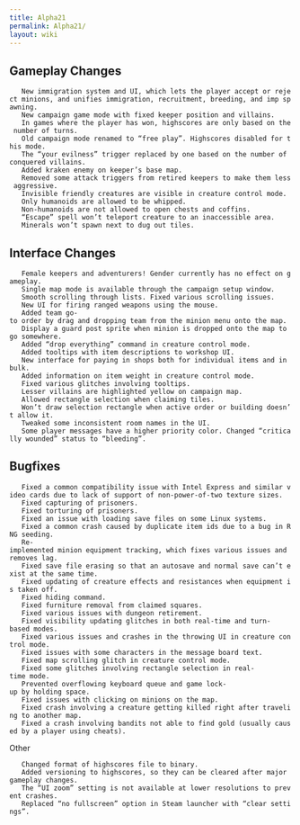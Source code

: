 ```yaml
---
title: Alpha21
permalink: Alpha21/
layout: wiki
---
```


Gameplay Changes
----------------


`   New immigration system and UI, which lets the player accept or reject minions, and unifies immigration, recruitment, breeding, and imp spawning.`  
`   New campaign game mode with fixed keeper position and villains.`  
`   In games where the player has won, highscores are only based on the number of turns.`  
`   Old campaign mode renamed to “free play”. Highscores disabled for this mode.`  
`   The “your evilness” trigger replaced by one based on the number of conquered villains.`  
`   Added kraken enemy on keeper’s base map.`  
`   Removed some attack triggers from retired keepers to make them less aggressive.`  
`   Invisible friendly creatures are visible in creature control mode.`  
`   Only humanoids are allowed to be whipped.`  
`   Non-humanoids are not allowed to open chests and coffins.`  
`   “Escape” spell won’t teleport creature to an inaccessible area.`  
`   Minerals won’t spawn next to dug out tiles.`

Interface Changes
-----------------


`   Female keepers and adventurers! Gender currently has no effect on gameplay.`  
`   Single map mode is available through the campaign setup window.`  
`   Smooth scrolling through lists. Fixed various scrolling issues.`  
`   New UI for firing ranged weapons using the mouse.`  
`   Added team go-to order by drag and dropping team from the minion menu onto the map.`  
`   Display a guard post sprite when minion is dropped onto the map to go somewhere.`  
`   Added “drop everything” command in creature control mode.`  
`   Added tooltips with item descriptions to workshop UI.`  
`   New interface for paying in shops both for individual items and in bulk.`  
`   Added information on item weight in creature control mode.`  
`   Fixed various glitches involving tooltips.`  
`   Lesser villains are highlighted yellow on campaign map.`  
`   Allowed rectangle selection when claiming tiles.`  
`   Won’t draw selection rectangle when active order or building doesn’t allow it.`  
`   Tweaked some inconsistent room names in the UI.`  
`   Some player messages have a higher priority color. Changed “critically wounded” status to “bleeding”.`

Bugfixes
--------

`   Fixed a common compatibility issue with Intel Express and similar video cards due to lack of support of non-power-of-two texture sizes.`  
`   Fixed capturing of prisoners.`  
`   Fixed torturing of prisoners.`  
`   Fixed an issue with loading save files on some Linux systems.`  
`   Fixed a common crash caused by duplicate item ids due to a bug in RNG seeding.`  
`   Re-implemented minion equipment tracking, which fixes various issues and removes lag.`  
`   Fixed save file erasing so that an autosave and normal save can’t exist at the same time.`  
`   Fixed updating of creature effects and resistances when equipment is taken off.`  
`   Fixed hiding command.`  
`   Fixed furniture removal from claimed squares.`  
`   Fixed various issues with dungeon retirement.`  
`   Fixed visibility updating glitches in both real-time and turn-based modes.`  
`   Fixed various issues and crashes in the throwing UI in creature control mode.`  
`   Fixed issues with some characters in the message board text.`  
`   Fixed map scrolling glitch in creature control mode.`  
`   Fixed some glitches involving rectangle selection in real-time mode.`  
`   Prevented overflowing keyboard queue and game lock-up by holding space.`  
`   Fixed issues with clicking on minions on the map.`  
`   Fixed crash involving a creature getting killed right after traveling to another map.`  
`   Fixed a crash involving bandits not able to find gold (usually caused by a player using cheats).`

Other

`   Changed format of highscores file to binary.`  
`   Added versioning to highscores, so they can be cleared after major gameplay changes.`  
`   The “UI zoom” setting is not available at lower resolutions to prevent crashes.`  
`   Replaced “no fullscreen” option in Steam launcher with “clear settings”.`

